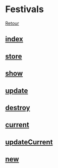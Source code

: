 # Festivals
[Retour](../Routes.md)

## [index](./index.md)

## [store](./store.md)

## [show](./show.md)

## [update](./update.md)

## [destroy](./destroy.md)

## [current](./current.md)

## [updateCurrent](./updateCurrent.md)

## [new](./new.md)